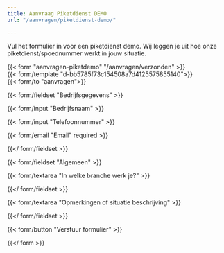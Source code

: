 ```yaml
---
title: Aanvraag Piketdienst DEMO
url: "/aanvragen/piketdienst-demo/"

---
```

Vul het formulier in voor een piketdienst demo. Wij leggen je uit hoe onze piketdienst/spoednummer werkt in jouw situatie.

{{< form "aanvragen-piketdemo" "/aanvragen/verzonden" >}}  
{{< form/template "d-bb5785f73c154508a7d4125575855140">}}  
{{< form/to "aanvragen">}}

{{< form/fieldset "Bedrijfsgegevens" >}}

{{< form/input "Bedrijfsnaam" >}}


{{< form/input "Telefoonnummer" >}}

{{< form/email "Email" required >}}

{{</ form/fieldset >}}

{{< form/fieldset "Algemeen" >}}


{{< form/textarea "In welke branche werk je?" >}}

{{</ form/fieldset >}}

{{< form/textarea "Opmerkingen of situatie beschrijving" >}}

{{</ form/fieldset >}}

{{< form/button "Verstuur formulier" >}}

{{</ form >}}

